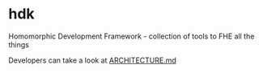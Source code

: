 # hdk
Homomorphic Development Framework - collection of tools to FHE all the things

Developers can take a look at [ARCHITECTURE.md](docs/dev/ARCHITECTURE.md)
